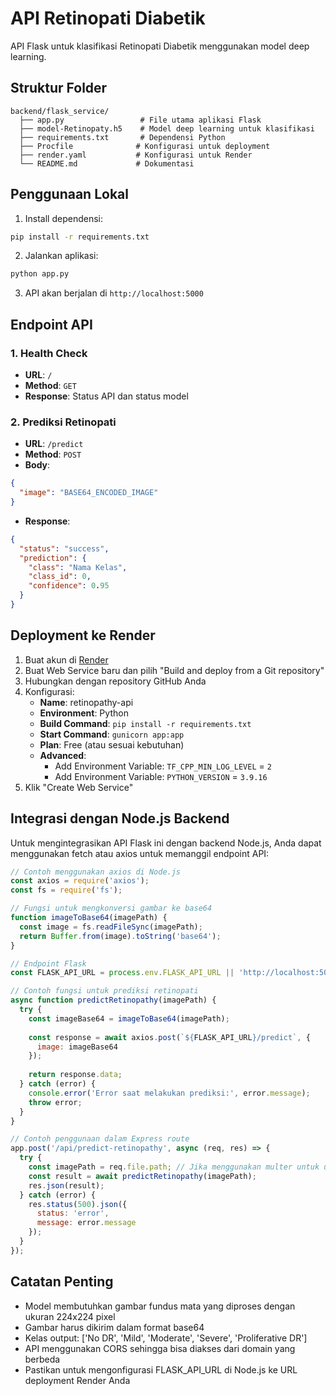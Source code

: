 # API Retinopati Diabetik

API Flask untuk klasifikasi Retinopati Diabetik menggunakan model deep learning.

## Struktur Folder

```
backend/flask_service/
  ├── app.py                 # File utama aplikasi Flask
  ├── model-Retinopaty.h5    # Model deep learning untuk klasifikasi
  ├── requirements.txt       # Dependensi Python
  ├── Procfile              # Konfigurasi untuk deployment
  ├── render.yaml           # Konfigurasi untuk Render
  └── README.md             # Dokumentasi
```

## Penggunaan Lokal

1. Install dependensi:
```bash
pip install -r requirements.txt
```

2. Jalankan aplikasi:
```bash
python app.py
```

3. API akan berjalan di `http://localhost:5000`

## Endpoint API

### 1. Health Check
- **URL**: `/`
- **Method**: `GET`
- **Response**: Status API dan status model

### 2. Prediksi Retinopati
- **URL**: `/predict`
- **Method**: `POST`
- **Body**:
```json
{
  "image": "BASE64_ENCODED_IMAGE"
}
```
- **Response**:
```json
{
  "status": "success",
  "prediction": {
    "class": "Nama Kelas",
    "class_id": 0,
    "confidence": 0.95
  }
}
```

## Deployment ke Render

1. Buat akun di [Render](https://render.com)
2. Buat Web Service baru dan pilih "Build and deploy from a Git repository"
3. Hubungkan dengan repository GitHub Anda
4. Konfigurasi:
   - **Name**: retinopathy-api
   - **Environment**: Python
   - **Build Command**: `pip install -r requirements.txt`
   - **Start Command**: `gunicorn app:app`
   - **Plan**: Free (atau sesuai kebutuhan)
   - **Advanced**:
     - Add Environment Variable: `TF_CPP_MIN_LOG_LEVEL` = `2`
     - Add Environment Variable: `PYTHON_VERSION` = `3.9.16`
5. Klik "Create Web Service"

## Integrasi dengan Node.js Backend

Untuk mengintegrasikan API Flask ini dengan backend Node.js, Anda dapat menggunakan fetch atau axios untuk memanggil endpoint API:

```javascript
// Contoh menggunakan axios di Node.js
const axios = require('axios');
const fs = require('fs');

// Fungsi untuk mengkonversi gambar ke base64
function imageToBase64(imagePath) {
  const image = fs.readFileSync(imagePath);
  return Buffer.from(image).toString('base64');
}

// Endpoint Flask
const FLASK_API_URL = process.env.FLASK_API_URL || 'http://localhost:5000';

// Contoh fungsi untuk prediksi retinopati
async function predictRetinopathy(imagePath) {
  try {
    const imageBase64 = imageToBase64(imagePath);
    
    const response = await axios.post(`${FLASK_API_URL}/predict`, {
      image: imageBase64
    });
    
    return response.data;
  } catch (error) {
    console.error('Error saat melakukan prediksi:', error.message);
    throw error;
  }
}

// Contoh penggunaan dalam Express route
app.post('/api/predict-retinopathy', async (req, res) => {
  try {
    const imagePath = req.file.path; // Jika menggunakan multer untuk upload
    const result = await predictRetinopathy(imagePath);
    res.json(result);
  } catch (error) {
    res.status(500).json({
      status: 'error',
      message: error.message
    });
  }
});
```

## Catatan Penting

- Model membutuhkan gambar fundus mata yang diproses dengan ukuran 224x224 pixel
- Gambar harus dikirim dalam format base64
- Kelas output: ['No DR', 'Mild', 'Moderate', 'Severe', 'Proliferative DR']
- API menggunakan CORS sehingga bisa diakses dari domain yang berbeda
- Pastikan untuk mengonfigurasi FLASK_API_URL di Node.js ke URL deployment Render Anda 